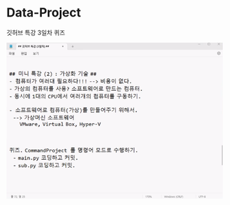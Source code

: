 # Data-Project
깃허브 특강 3일차 퀴즈


<img src="picture/스크린샷 2023-04-26 154616.png"></img>
<!-- 이미지 넣는 방법-->
<!-- <img src="picture/이미지 이름.확장자"></img>-->
